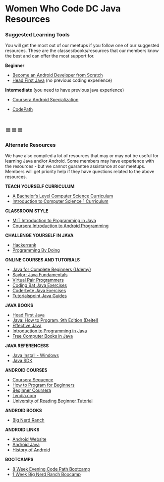 # Women Who Code DC Java Resources


### Suggested Learning Tools
You will get the most out of our meetups if you follow one of our suggested resources. These are the classes/books/resources that our members know the best and can offer the most support for.


**Beginner**   

* [Become an Android Developer from Scratch](https://www.udemy.com/become-an-android-developer-from-scratch/?dtcode=TPTbIQE29HVW) 
* [Head First Java](http://www.amazon.com/Head-First-Java-2nd-Edition/dp/0596009208/ref=sr_1_1?ie=UTF8&qid=1400022857&sr=8-1&keywords=head+first+java) (no previous coding experience)

**Intermediate** (you need to have previous java experience)   

* [Coursera Android Specialization](https://www.coursera.org/specialization/mobilecloudcomputing2/36?utm_medium=listingPage)

* [CodePath](http://guides.codepath.com/android)

===
===

### Alternate Resources

We have also compiled a lot of resources that may or may not be useful for learning Java and/or Android. Some members may have experience with the resources - but we cannot guarantee assistance at our meetups. Members will get priority help if they have questions related to the above resources.

**TEACH YOURSELF CURRICULUM**
* [A Bachelor’s Level Computer Science Curriculum](http://blog.agupieware.com/2014/05/online-learning-bachelors-level.html)
* [Introduction to Computer Science 1 Curriculum](https://learn.saylor.org/course/view.php?id=6)

**CLASSROOM STYLE**
* [MIT Introduction to Programming in Java](http://ocw.mit.edu/courses/electrical-engineering-and-computer-science/6-092-introduction-to-programming-in-java-january-iap-2010/)
* [Coursera Introduction to Android Programming](https://class.coursera.org/android-001/lecture)

**CHALLENGE YOURSELF IN JAVA**
* [Hackerrank](https://www.hackerrank.com/domains/java/java-introduction/difficulty/all/page/1)
* [Programming By Doing](https://programmingbydoing.com/)

**ONLINE COURSES AND TUTORIALS**
* [Java for Complete Beginners (Udemy)](https://www.udemy.com/java-tutorial/)
* [Saylor: Java Fundamentals](https://learn.saylor.org/mod/page/view.php?id=36)
* [Virtual Pair Programmers](https://www.virtualpairprogrammers.com/training-courses/Java-Fundamentals-training.html)
* [Coding Bat Java Exercises](http://codingbat.com/java)
* [Coderbyte Java Exercises](http://www.coderbyte.com/CodingArea/Challenges/)
* [Tutorialspoint Java Guides](http://www.tutorialspoint.com/java/)


**JAVA BOOKS**
* [Head First Java](http://www.amazon.com/Head-First-Java-2nd-Edition/dp/0596009208/ref=sr_1_1?ie=UTF8&qid=1400022857&sr=8-1&keywords=head+first+java)
* [Java: How to Program, 9th Edition (Deitel)](http://www.amazon.com/Java-How-Program-Edition-Deitel/dp/0132575663)
* [Effective Java](http://www.amazon.com/Effective-Java-Edition-Joshua-Bloch/dp/0321356683)
* [Introduction to Programming in Java](http://introcs.cs.princeton.edu/java/home/)
* [Free Computer Books in Java](http://freecomputerbooks.com/search.html?cx=partner-pub-5976068913745703%3A4325807428&cof=FORID%3A10&ie=UTF-8&q=java+programming&sitesearch=freecomputerbooks.com&keywords=java+programming)

**JAVA REFERENCESS**

* [Java Install - Windows](https://docs.google.com/document/d/1ta3rGU8JUHxvqEFFuGaopkqsaZZgbpHjF-6mhSxBJy8/edit?usp=sharing)
* [Java SDK](http://www.oracle.com/technetwork/java/javase/downloads/index.html)

**ANDROID COURSES**

* [Coursera Sequence](https://www.coursera.org/specialization/mobilecloudcomputing2/36?utm_medium=listingPage)
* [How to Program for Beginners](http://www.linux.com/learn/docs/683628-android-programming-for-beginners-part-1)
* [Beginner Coursera](https://www.coursera.org/course/androidapps101)
* [Lyndia.com](http://www.lynda.com/Android-tutorials/Building-Note-Taking-App-Android/122466-2.html)
* [University of Reading Beginner Tutorial](https://www.futurelearn.com/courses/begin-programming)

**ANDROID BOOKS**

* [Big Nerd Ranch](http://www.bignerdranch.com/we-write/android-programming.html)

**ANDROID LINKS**

* [Android Website](http://developer.android.com/about/index.html)
* [Android Java](http://developer.android.com/sdk/index.html)
* [History of Android](http://arstechnica.com/gadgets/2014/06/building-android-a-40000-word-history-of-googles-mobile-os/)

**BOOTCAMPS**

* [8 Week Evening Code Path Bootcamp](https://codepath.com/androidbootcamp)
* [1 Week Big Nerd Ranch Boocamp](https://training.bignerdranch.com/classes/android-bootcamp)
